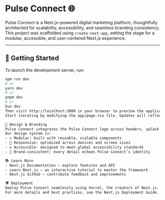 # Pulse Connect 🌐

Pulse Connect is a Next.js–powered digital marketing platform, thoughtfully architected for scalability, accessibility, and seamless branding consistency. This project was scaffolded using `create-next-app`, setting the stage for a modular, accessible, and user-centered Next.js experience.

---

## 🚀 Getting Started

To launch the development server, run:

```bash
npm run dev
# or
yarn dev
# or
pnpm dev
# or
bun dev
Then visit http://localhost:3000 in your browser to preview the application.
Start iterating by modifying the app/page.tsx file. Updates will reflect instantly.

🎨 Design & Branding
Pulse Connect integrates the Pulse Connect logo across headers, splash screens, and meta tags. Font optimization is handled via , featuring the Geist font family from Vercel.
Our design system is:
- ✳️ Modular: built with reusable, scalable components
- 🔁 Responsive: optimized across devices and screen sizes
- ♿ Accessible: designed to meet global accessibility standards
- 🎯 Brand-consistent: every detail echoes Pulse Connect’s identity

📚 Learn More
- Next.js Documentation – explore features and API
- Learn Next.js – an interactive tutorial to master the framework
- Next.js GitHub – contribute feedback and improvements

🌍 Deployment
Deploy Pulse Connect seamlessly using Vercel, the creators of Next.js.
For more details and best practices, see the Next.js Deployment Guide.


